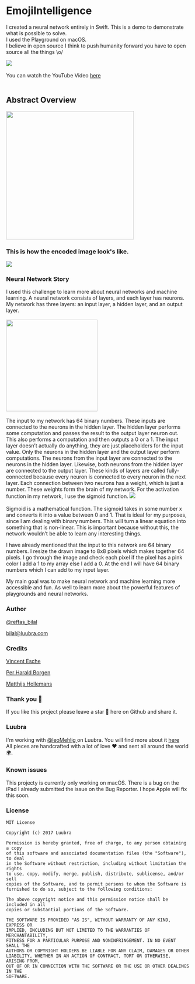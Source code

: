 # EmojiIntelligence 

I created a neural network entirely in Swift. This is a demo to demonstrate what is possible to solve.
<br>
I used the Playground on macOS. 
<br>
I believe in open source I think to push humanity forward you have to open source all the things \o/

![](http://i.imgur.com/qhweGhT.gif)
<br>
<br>
You can watch the YouTube Video [here](https://www.youtube.com/watch?v=T9pplv7cZ7k)
<br>
<br>

## Abstract Overview

<img src="http://i.imgur.com/qVKMBym.png" width="350">

### This is how the encoded image look's like. 

![](http://imgur.com/3iRGrFv.png)

### Neural Network Story

I used this challenge to learn more about neural networks and machine learning.
A neural network consists of layers, and each layer has neurons. My network has three layers: an input layer, a hidden layer, and an output layer.
<br><br>
<img src="http://i.imgur.com/DZh33WL.png" width="250">
<br><br>
The input to my network has 64 binary numbers. These inputs are connected to the neurons in the hidden layer. The hidden layer performs some computation and passes the result to the output layer neuron out. This also performs a computation and then outputs a 0 or a 1. The input layer doesn’t actually do anything, they are just placeholders for the input value. Only the neurons in the hidden layer and the output layer perform computations.  The neurons from the input layer are connected to   the neurons in the hidden layer. Likewise, both neurons from the hidden layer are connected to the output layer. These kinds of layers are called fully-connected because every neuron is connected to every neuron in the next layer. Each connection between two neurons has a weight, which is just a number. These weights form the brain of my network. For the activation function in my network, I use the sigmoid function. ![](http://i.imgur.com/Xrhx1wl.png)<br><br>
Sigmoid is a mathematical function. The sigmoid takes in some number x and converts it into a value between 0 and 1. That is ideal for my purposes, since I am dealing with binary numbers.
This will turn a linear equation into something that is non-linear. This is important because without this, the network wouldn’t be able to learn any interesting things. 

I have already mentioned that the input to this network are 64 binary numbers. I resize the drawn image to 8x8 pixels which makes together 64 pixels. I go through the image and check each pixel if the pixel has a pink color I add a 1 to my array else I add a 0. At the end I will have 64 binary numbers which I can add to my input layer. 

My main goal was to make neural network and machine learning more accessible and fun. As well to learn more about the powerful features of playgrounds and neural networks. 

### Author

  [@reffas_bilal](https://twitter.com/Reffas_Bilal)
  
  [bilal@luubra.com]()
  

### Credits
  [Vincent Esche](https://twitter.com/regexident)
  
  [Per Harald Borgen](https://twitter.com/perborgen)
  
  [Matthijs Hollemans](https://twitter.com/mhollemans)

### Thank you 🎉

  If you like this project please leave a star 🌟 here on Github and share it.
  
### Luubra

  I'm working with [@leoMehlig ](https://twitter.com/leoMehlig) on Luubra. You will find more about it                    [here](https://www.luubra.com)
  <br>
  All pieces are handcrafted with a lot of love ❤️ and sent all around the world 🌍. 
  
### Known issues
  This projecty is currently only working on macOS. There is a bug on the iPad I already submitted the issue on the Bug Reporter. 
  I hope Apple will fix this soon.

### License

```
MIT License

Copyright (c) 2017 Luubra

Permission is hereby granted, free of charge, to any person obtaining a copy
of this software and associated documentation files (the "Software"), to deal
in the Software without restriction, including without limitation the rights
to use, copy, modify, merge, publish, distribute, sublicense, and/or sell
copies of the Software, and to permit persons to whom the Software is
furnished to do so, subject to the following conditions:

The above copyright notice and this permission notice shall be included in all
copies or substantial portions of the Software.

THE SOFTWARE IS PROVIDED "AS IS", WITHOUT WARRANTY OF ANY KIND, EXPRESS OR
IMPLIED, INCLUDING BUT NOT LIMITED TO THE WARRANTIES OF MERCHANTABILITY,
FITNESS FOR A PARTICULAR PURPOSE AND NONINFRINGEMENT. IN NO EVENT SHALL THE
AUTHORS OR COPYRIGHT HOLDERS BE LIABLE FOR ANY CLAIM, DAMAGES OR OTHER
LIABILITY, WHETHER IN AN ACTION OF CONTRACT, TORT OR OTHERWISE, ARISING FROM,
OUT OF OR IN CONNECTION WITH THE SOFTWARE OR THE USE OR OTHER DEALINGS IN THE
SOFTWARE.
```
